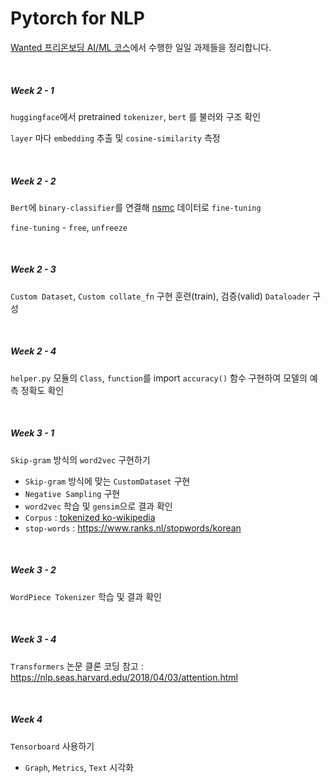# Pytorch for NLP

[Wanted 프리온보딩 AI/ML 코스](https://www.wanted.co.kr/events/pre_onboarding_course_9)에서 수행한 일일 과제들을 정리합니다.

</br>

##### Week 2 - 1
`huggingface`에서 pretrained `tokenizer`, `bert` 를 불러와 구조 확인

`layer` 마다 `embedding` 추출 및 `cosine-similarity` 측정   


</br>

##### Week 2 - 2
`Bert`에 `binary-classifier`를 연결해 [nsmc](https://github.com/e9t/nsmc) 데이터로 `fine-tuning`

`fine-tuning` - `free`, `unfreeze`

</br>

##### Week 2 - 3
`Custom Dataset`, `Custom collate_fn` 구현
훈련(train), 검증(valid) `Dataloader` 구성

</br>

##### Week 2 - 4
`helper.py` 모듈의 `Class`, `function`를 import
`accuracy()` 함수 구현하여 모델의 예측 정확도 확인

</br>

##### Week 3 - 1
`Skip-gram` 방식의 `word2vec` 구현하기
- `Skip-gram` 방식에 맞는 `CustomDataset` 구현
- `Negative Sampling` 구현
- `word2vec` 학습 및 `gensim`으로 결과 확인
- `Corpus` : [tokenized ko-wikipedia](https://ratsgo.github.io/embedding/downloaddata.html) 
- `stop-words` : https://www.ranks.nl/stopwords/korean

</br>

##### Week 3 - 2
`WordPiece Tokenizer` 학습 및 결과 확인

</br>

##### Week 3 - 4
`Transformers` 논문 클론 코딩
참고 : https://nlp.seas.harvard.edu/2018/04/03/attention.html

</br>

##### Week 4
`Tensorboard` 사용하기
- `Graph`, `Metrics`, `Text` 시각화